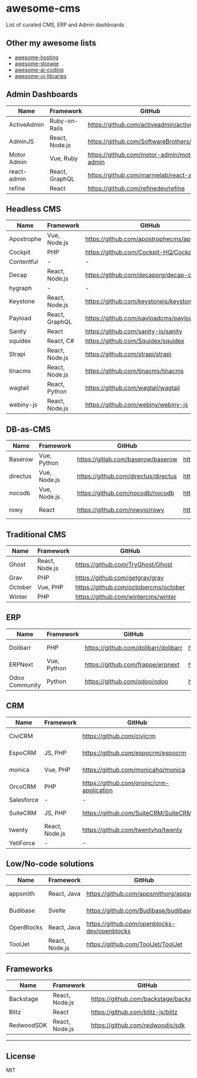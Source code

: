 # awesome-cms

List of curated CMS, ERP and Admin dashboards

## Other my awesome lists

- [awesome-hosting](https://github.com/dalisoft/awesome-hosting)
- [awesome-storage](https://github.com/dalisoft/awesome-storage)
- [awesome-ai-coding](https://github.com/dalisoft/awesome-ai-coding)
- [awesome-ui-libraries](https://github.com/dalisoft/awesome-ui-libraries)

## Admin Dashboards

| Name        | Framework      | GitHub                                        | Website                            | License   |
| ----------- | -------------- | --------------------------------------------- | ---------------------------------- | --------- |
| ActiveAdmin | Ruby-on-Rails  | <https://github.com/activeadmin/activeadmin>  | <https://activeadmin.info>         | MIT       |
| AdminJS     | React, Node.js | <https://github.com/SoftwareBrothers/adminjs> | <https://adminjs.co>               | MIT       |
| Motor Admin | Vue, Ruby      | <https://github.com/motor-admin/motor-admin>  | <https://www.getmotoradmin.com>    | AGPL-v3.0 |
| react-admin | React, GraphQL | <https://github.com/marmelab/react-admin>     | <https://marmelab.com/react-admin> | MIT       |
| refine      | React          | <https://github.com/refinedev/refine>         | <https://refine.dev>               | MIT       |

## Headless CMS

| Name       | Framework      | GitHub                                        | Website                      | License      |
| ---------- | -------------- | --------------------------------------------- | ---------------------------- | ------------ |
| Apostrophe | Vue, Node.js   | <https://github.com/apostrophecms/apostrophe> | <https://apostrophecms.com>  | MIT\*        |
| Cockpit    | PHP            | <https://github.com/Cockpit-HQ/Cockpit>       | <https://getcockpit.com>     | MIT          |
| Contentful | -              | -                                             | <https://www.contentful.com> | -            |
| Decap      | React, Node.js | <https://github.com/decaporg/decap-cms>       | <https://decapcms.org>       | MIT          |
| hygraph    | -              | -                                             | <https://hygraph.com>        | -            |
| Keystone   | React, Node.js | <https://github.com/keystonejs/keystone>      | <https://keystonejs.com>     | MIT          |
| Payload    | React, GraphQL | <https://github.com/payloadcms/payload>       | <https://payloadcms.com>     | MIT          |
| Sanity     | React          | <https://github.com/sanity-io/sanity>         | <https://www.sanity.io>      | MIT          |
| squidex    | React, C#      | <https://github.com/Squidex/squidex>          | <https://squidex.io>         | MIT          |
| Strapi     | React, Node.js | <https://github.com/strapi/strapi>            | <https://strapi.io>          | MIT\*        |
| tinacms    | React, Node.js | <https://github.com/tinacms/tinacms>          | <https://tina.io>            | Apache-2.0   |
| wagtail    | React, Python  | <https://github.com/wagtail/wagtail>          | <https://wagtail.org>        | BSD-3-Clause |
| webiny-js  | React, Node.js | <https://github.com/webiny/webiny-js>         | <https://www.webiny.com>     | MIT\*        |

## DB-as-CMS

| Name     | Framework    | GitHub                                 | Website               | License    |
| -------- | ------------ | -------------------------------------- | --------------------- | ---------- |
| Baserow  | Vue, Python  | <https://gitlab.com/baserow/baserow>   | <https://baserow.io>  | MIT        |
| directus | Vue, Node.js | <https://github.com/directus/directus> | <https://directus.io> | BSL 1.1    |
| nocodb   | Vue, Node.js | <https://github.com/nocodb/nocodb>     | <https://nocodb.com>  | AGPL-v3.0  |
| rowy     | React        | <https://github.com/rowyio/rowy>       | <https://www.rowy.io> | Apache-2.0 |

## Traditional CMS

| Name    | Framework      | GitHub                                  | Website                  | License     |
| ------- | -------------- | --------------------------------------- | ------------------------ | ----------- |
| Ghost   | React, Node.js | <https://github.com/TryGhost/Ghost>     | <https://ghost.org>      | MIT         |
| Grav    | PHP            | <https://github.com/getgrav/grav>       | <https://getgrav.org>    | MIT         |
| October | Vue, PHP       | <https://github.com/octobercms/october> | <https://octobercms.com> | Proprietary |
| Winter  | PHP            | <https://github.com/wintercms/winter>   | <https://wintercms.com>  | MIT         |

## ERP

| Name           | Framework   | GitHub                                 | Website                     | License   |
| -------------- | ----------- | -------------------------------------- | --------------------------- | --------- |
| Dolibarr       | PHP         | <https://github.com/dolibarr/dolibarr> | <https://www.dolibarr.org>  | GPL-v3.0  |
| ERPNext        | Vue, Python | <https://github.com/frappe/erpnext>    | <https://frappe.io/erpnext> | GPL-v3.0  |
| Odoo Community | Python      | <https://github.com/odoo/odoo>         | <https://www.odoo.com>      | LGPL-v3.0 |

## CRM

| Name       | Framework      | GitHub                                      | Website                      | License   |
| ---------- | -------------- | ------------------------------------------- | ---------------------------- | --------- |
| CiviCRM    |                | <https://github.com/civicrm>                | <http://civicrm.org>         | AGPL-v3.0 |
| EspoCRM    | JS, PHP        | <https://github.com/espocrm/espocrm>        | <https://www.espocrm.com>    | AGPL-v3.0 |
| monica     | Vue, PHP       | <https://github.com/monicahq/monica>        | <https://beta.monicahq.com>  | AGPL-v3.0 |
| OrcoCRM    | PHP            | <https://github.com/oroinc/crm-application> | <https://oroinc.com/orocrm>  | OSL-3.0   |
| Salesforce | -              | -                                           | <https://www.salesforce.com> | -         |
| SuiteCRM   | JS, PHP        | <https://github.com/SuiteCRM/SuiteCRM>      | <https://suitecrm.com>       | AGPL-v3.0 |
| twenty     | React, Node.js | <https://github.com/twentyhq/twenty>        | <https://twenty.com>         | GPL-v3.0  |
| YetiForce  | -              | -                                           | <https://yetiforce.com/en>   | -         |

## Low/No-code solutions

| Name       | Framework      | GitHub                                         | Website                        | License    |
| ---------- | -------------- | ---------------------------------------------- | ------------------------------ | ---------- |
| appsmith   | React, Java    | <https://github.com/appsmithorg/appsmith>      | <https://www.appsmith.com>     | Apache-2.0 |
| Budibase   | Svelte         | <https://github.com/Budibase/budibase>         | <https://budibase.com>         | GPL-v3.0   |
| OpenBlocks | React, Java    | <https://github.com/openblocks-dev/openblocks> | <https://cloud.openblocks.dev> | AGPL-3.0   |
| ToolJet    | React, Node.js | <https://github.com/ToolJet/ToolJet>           | <https://www.tooljet.ai>       | AGPL-v3.0  |

## Frameworks

| Name       | Framework      | GitHub                                   | Website                | License    |
| ---------- | -------------- | ---------------------------------------- | ---------------------- | ---------- |
| Backstage  | React, Node.js | <https://github.com/backstage/backstage> | <https://backstage.io> | Apache-2.0 |
| Blitz      | React          | <https://github.com/blitz-js/blitz>      | <https://blitzjs.com>  | MIT        |
| RedwoodSDK | React, Node.js | <https://github.com/redwoodjs/sdk>       | <https://rwsdk.com>    | MIT        |

---

## License

MIT
